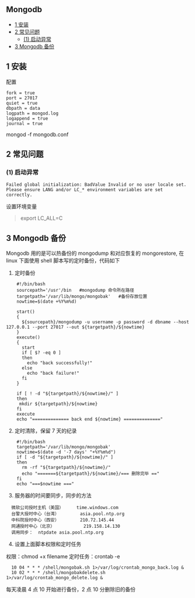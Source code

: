 ## Mongodb
<!-- vim-markdown-toc GFM -->

* [1 安装](#1-安装)
* [2 常见问题](#2-常见问题)
    * [(1) 启动异常](#1-启动异常)
* [3 Mongodb 备份](#3-mongodb-备份)

<!-- vim-markdown-toc -->
## 1 安装
配置
```
fork = true
port = 27017
quiet = true
dbpath = data
logpath = mongod.log
logappend = true
journal = true
```
mongod -f mongodb.conf

## 2 常见问题
### (1) 启动异常
```
Failed global initialization: BadValue Invalid or no user locale set. Please ensure LANG and/or LC_* environment variables are set correctly.
```

设置环境变量
> export LC_ALL=C

## 3 Mongodb 备份
Mongodb 用的是可以热备份的 mongodump 和对应恢复的 mongorestore, 在 linux 下面使用 shell 脚本写的定时备份，代码如下

1. 定时备份

```
    #!/bin/bash
    sourcepath='/usr'/bin   #mongodump 命令所在路径
    targetpath='/var/lib/mongo/mongobak'   #备份存放位置
    nowtime=$(date +%Y%m%d)

    start()
    {
      ${sourcepath}/mongodump -u username -p password -d dbname --host 127.0.0.1 --port 27017 --out ${targetpath}/${nowtime}
    }
    execute()
    {
      start
      if [ $? -eq 0 ]
      then
        echo "back successfully!"
      else
        echo "back failure!"
      fi
    }

    if [ ! -d "${targetpath}/${nowtime}/" ]
    then
     mkdir ${targetpath}/${nowtime}
    fi
    execute
    echo "============== back end ${nowtime} =============="
```
<!--more-->
2. 定时清除，保留 7 天的纪录

```
    #!/bin/bash
    targetpath='/var/lib/mongo/mongobak'
    nowtime=$(date -d '-7 days' "+%Y%m%d")
    if [ -d "${targetpath}/${nowtime}/" ]
    then
      rm -rf "${targetpath}/${nowtime}/"
      echo "=======${targetpath}/${nowtime}/=== 删除完毕 =="
    fi
    echo "===$nowtime ==="
```
3. 服务器的时间要同步，同步的方法

```
  微软公司授时主机（美国）     time.windows.com
  台警大授时中心（台湾）        asia.pool.ntp.org
  中科院授时中心（西安）        210.72.145.44
  网通授时中心（北京）           219.158.14.130
  调用同步：  ntpdate asia.pool.ntp.org
```
4. 设置上面脚本权限和定时任务

  权限：chmod +x filename
  定时任务：crontab -e

```
  10 04 * * * /shell/mongobak.sh 1>/var/log/crontab_mongo_back.log &
  10 02 * * * /shell/mongobakdelete.sh 1>/var/log/crontab_mongo_delete.log &
```
每天凌晨 4 点 10 开始进行备份，2 点 10 分删除旧的备份
